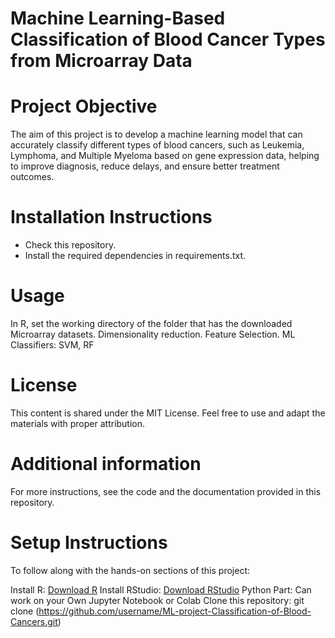 # Machine Learning-Based Classification of Blood Cancer Types from Microarray Data

# Project Objective
The aim of this project is to develop a machine learning model that can accurately classify different types of blood cancers, such as Leukemia, Lymphoma, and Multiple Myeloma based on gene expression data, helping to improve diagnosis, reduce delays, and ensure better treatment outcomes.

# Installation Instructions
- Check this repository.
- Install the required dependencies in requirements.txt.

# Usage
In R, set the working directory of the folder that has the downloaded Microarray datasets.
Dimensionality reduction.
Feature Selection.
ML Classifiers: SVM, RF

# License
This content is shared under the MIT License. Feel free to use and adapt the materials with proper attribution.

# Additional information
For more instructions, see the code and the documentation provided in this repository.

# Setup Instructions
To follow along with the hands-on sections of this project:

Install R: [Download R](https://cran.r-project.org/)
Install RStudio: [Download RStudio](https://posit.co/products/open-source/rstudio/)
Python Part: Can work on your Own Jupyter Notebook or Colab
Clone this repository:
git clone (https://github.com/username/ML-project-Classification-of-Blood-Cancers.git)

